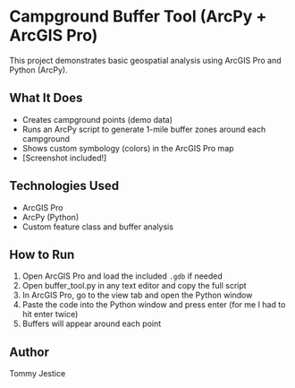 # Campground Buffer Tool (ArcPy + ArcGIS Pro)

This project demonstrates basic geospatial analysis using ArcGIS Pro and Python (ArcPy).

## What It Does
- Creates campground points (demo data)
- Runs an ArcPy script to generate 1-mile buffer zones around each campground
- Shows custom symbology (colors) in the ArcGIS Pro map
- [Screenshot included!]

## Technologies Used
- ArcGIS Pro
- ArcPy (Python)
- Custom feature class and buffer analysis

## How to Run
1. Open ArcGIS Pro and load the included `.gdb` if needed
2. Open buffer_tool.py in any text editor and copy the full script
3. In ArcGIS Pro, go to the view tab and open the Python window
4. Paste the code into the Python window and press enter (for me I had to hit enter twice)
5. Buffers will appear around each point

## Author
Tommy Jestice
